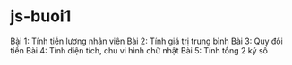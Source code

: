 # js-buoi1
Bài 1: Tính tiền lương nhân viên
Bài 2: Tính giá trị trung bình
Bài 3: Quy đổi tiền
Bài 4: Tính diện tích, chu vi hình chữ nhật
Bài 5: Tính tổng 2 ký số